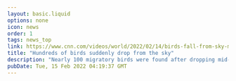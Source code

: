 ```yaml
---
layout: basic.liquid
options: none
icon: news
order: 1
tags: news_top
link: https://www.cnn.com/videos/world/2022/02/14/birds-fall-from-sky-mexico-orig-jc.cnn
title: "Hundreds of birds suddenly drop from the sky"
description: "Nearly 100 migratory birds were found after dropping mid-flight in Chihuahua, Mexico. Local authorities haven't confirmed what caused the birds' sudden death, Reuters reports."
pubDate: Tue, 15 Feb 2022 04:19:37 GMT
---
```

